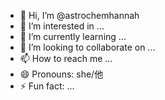 - 👋 Hi, I’m @astrochemhannah
- 👀 I’m interested in ...
- 🌱 I’m currently learning ...
- 💞️ I’m looking to collaborate on ...
- 📫 How to reach me ...
- 😄 Pronouns: she/他
- ⚡ Fun fact: ...

<!---
astrochemhannah/astrochemhannah is a ✨ special ✨ repository because its `README.md` (this file) appears on your GitHub profile.
You can click the Preview link to take a look at your changes.
--->
